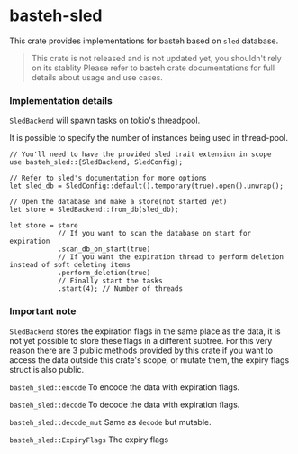 # basteh-sled

This crate provides implementations for basteh based on `sled` database.

> This crate is not released and is not updated yet, you shouldn't rely on its stablity
> Please refer to basteh crate documentations for full details about usage and use cases.

### Implementation details

`SledBackend` will spawn tasks on tokio's threadpool.

It is possible to specify the number of instances being used in thread-pool.

```rust,no_run
// You'll need to have the provided sled trait extension in scope
use basteh_sled::{SledBackend, SledConfig};

// Refer to sled's documentation for more options
let sled_db = SledConfig::default().temporary(true).open().unwrap();

// Open the database and make a store(not started yet)
let store = SledBackend::from_db(sled_db);

let store = store
            // If you want to scan the database on start for expiration
            .scan_db_on_start(true)
            // If you want the expiration thread to perform deletion instead of soft deleting items
            .perform_deletion(true)
            // Finally start the tasks
            .start(4); // Number of threads
```

### Important note

`SledBackend` stores the expiration flags in the same place as the data, it is not yet possible to store these flags in a different subtree.
For this very reason there are 3 public methods provided by this crate if you want to access the data outside this crate's scope, or mutate them, the expiry flags struct is also public.

`basteh_sled::encode` To encode the data with expiration flags.

`basteh_sled::decode` To decode the data with expiration flags.

`basteh_sled::decode_mut` Same as `decode` but mutable.

`basteh_sled::ExpiryFlags` The expiry flags
